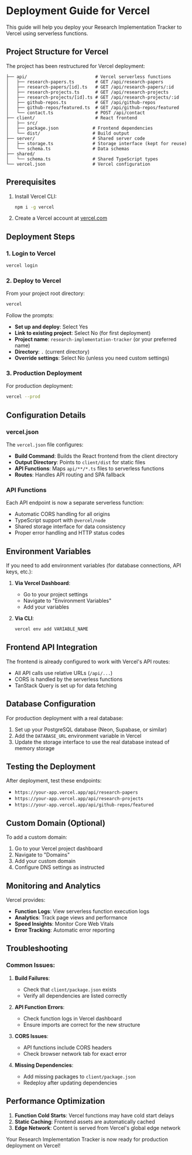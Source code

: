 # Deployment Guide for Vercel

This guide will help you deploy your Research Implementation Tracker to Vercel using serverless functions.

## Project Structure for Vercel

The project has been restructured for Vercel deployment:

```
├── api/                          # Vercel serverless functions
│   ├── research-papers.ts        # GET /api/research-papers
│   ├── research-papers/[id].ts   # GET /api/research-papers/:id
│   ├── research-projects.ts      # GET /api/research-projects
│   ├── research-projects/[id].ts # GET /api/research-projects/:id
│   ├── github-repos.ts           # GET /api/github-repos
│   ├── github-repos/featured.ts  # GET /api/github-repos/featured
│   └── contact.ts                # POST /api/contact
├── client/                       # React frontend
│   ├── src/
│   ├── package.json             # Frontend dependencies
│   └── dist/                    # Build output
├── server/                      # Shared server code
│   ├── storage.ts               # Storage interface (kept for reuse)
│   └── schema.ts                # Data schemas
├── shared/
│   └── schema.ts                # Shared TypeScript types
└── vercel.json                  # Vercel configuration
```

## Prerequisites

1. Install Vercel CLI:
   ```bash
   npm i -g vercel
   ```

2. Create a Vercel account at [vercel.com](https://vercel.com)

## Deployment Steps

### 1. Login to Vercel
```bash
vercel login
```

### 2. Deploy to Vercel
From your project root directory:
```bash
vercel
```

Follow the prompts:
- **Set up and deploy**: Select Yes
- **Link to existing project**: Select No (for first deployment)
- **Project name**: `research-implementation-tracker` (or your preferred name)
- **Directory**: `.` (current directory)
- **Override settings**: Select No (unless you need custom settings)

### 3. Production Deployment
For production deployment:
```bash
vercel --prod
```

## Configuration Details

### vercel.json
The `vercel.json` file configures:
- **Build Command**: Builds the React frontend from the client directory
- **Output Directory**: Points to `client/dist` for static files
- **API Functions**: Maps `api/**/*.ts` files to serverless functions
- **Routes**: Handles API routing and SPA fallback

### API Functions
Each API endpoint is now a separate serverless function:
- Automatic CORS handling for all origins
- TypeScript support with `@vercel/node`
- Shared storage interface for data consistency
- Proper error handling and HTTP status codes

## Environment Variables

If you need to add environment variables (for database connections, API keys, etc.):

1. **Via Vercel Dashboard**:
   - Go to your project settings
   - Navigate to "Environment Variables"
   - Add your variables

2. **Via CLI**:
   ```bash
   vercel env add VARIABLE_NAME
   ```

## Frontend API Integration

The frontend is already configured to work with Vercel's API routes:
- All API calls use relative URLs (`/api/...`)
- CORS is handled by the serverless functions
- TanStack Query is set up for data fetching

## Database Configuration

For production deployment with a real database:

1. Set up your PostgreSQL database (Neon, Supabase, or similar)
2. Add the `DATABASE_URL` environment variable in Vercel
3. Update the storage interface to use the real database instead of memory storage

## Testing the Deployment

After deployment, test these endpoints:
- `https://your-app.vercel.app/api/research-papers`
- `https://your-app.vercel.app/api/research-projects`
- `https://your-app.vercel.app/api/github-repos/featured`

## Custom Domain (Optional)

To add a custom domain:
1. Go to your Vercel project dashboard
2. Navigate to "Domains"
3. Add your custom domain
4. Configure DNS settings as instructed

## Monitoring and Analytics

Vercel provides:
- **Function Logs**: View serverless function execution logs
- **Analytics**: Track page views and performance
- **Speed Insights**: Monitor Core Web Vitals
- **Error Tracking**: Automatic error reporting

## Troubleshooting

### Common Issues:

1. **Build Failures**:
   - Check that `client/package.json` exists
   - Verify all dependencies are listed correctly

2. **API Function Errors**:
   - Check function logs in Vercel dashboard
   - Ensure imports are correct for the new structure

3. **CORS Issues**:
   - API functions include CORS headers
   - Check browser network tab for exact error

4. **Missing Dependencies**:
   - Add missing packages to `client/package.json`
   - Redeploy after updating dependencies

## Performance Optimization

1. **Function Cold Starts**: Vercel functions may have cold start delays
2. **Static Caching**: Frontend assets are automatically cached
3. **Edge Network**: Content is served from Vercel's global edge network

Your Research Implementation Tracker is now ready for production deployment on Vercel!